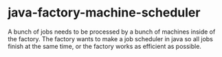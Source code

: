 # java-factory-machine-scheduler
A bunch of jobs needs to be processed by a bunch of machines inside of the factory. 
The factory wants to make a job scheduler in java so all jobs finish at the same time, 
or the factory works as efficient as possible. 
